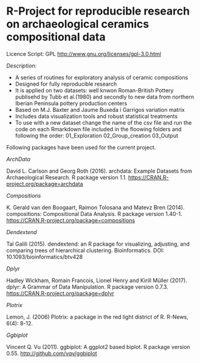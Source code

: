 
# R-Project for reproducible research on archaeological ceramics compositional data                
 Licence Script: GPL 
 http://www.gnu.org/licenses/gpl-3.0.html
 
_Description:_

* A series of routines for exploratory analysis of ceramic compositions 
* Designed for fully reproducible research
* It is applied on two datasets: well knwon Roman-British Pottery publisehd by Tubb et al.(1980) and secondly to new data from northern Iberian Peninsula pottery production centers
* Based on M.J. Baxter and Jaume Buxeda i Garrigos variation matrix
* Includes data visualization tools and robust statistical treatments
* To use with a new dataset change the name of the csv file and run the code on each Rmarkdown file            included in the floowing folders and following the order:
           01_Exploration
           02_Group_creation
           03_Output

Following packages have been used for the current project. 

_ArchData_

  David L. Carlson and Georg Roth (2016). archdata: Example Datasets from Archaeological
  Research. R package version 1.1. https://CRAN.R-project.org/package=archdata

*Compositions* 

 K. Gerald van den Boogaart, Raimon Tolosana and Matevz Bren (2014). compositions:
  Compositional Data Analysis. R package version 1.40-1.
  https://CRAN.R-project.org/package=compositions
  
*Dendextend*

  Tal Galili (2015). dendextend: an R package for visualizing, adjusting, and comparing
  trees of hierarchical clustering. Bioinformatics. DOI: 10.1093/bioinformatics/btv428

*Dplyr*

  Hadley Wickham, Romain Francois, Lionel Henry and Kirill Müller (2017). dplyr: A Grammar
  of Data Manipulation. R package version 0.7.3. https://CRAN.R-project.org/package=dplyr

*Plotrix*

  Lemon, J. (2006) Plotrix: a package in the red light district of R. R-News, 6(4): 8-12.

*Ggbiplot*

  Vincent Q. Vu (2011). ggbiplot: A ggplot2 based biplot. R package version 0.55.
  http://github.com/vqv/ggbiplot
